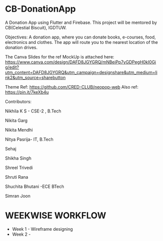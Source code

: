 # CB-DonationApp
A Donation App using Flutter and Firebase. This project will be mentored by CB(Celestial Biscuit), IGDTUW.

Objectives: A donation app, where you can donate books, e-courses, food, electronics and clothes. The app will route you to the nearest location of the donation drives.

The Canva Slides for the ref MockUp is attached here: https://www.canva.com/design/DAFD8JGYGRQ/mNBeiPp7yGDPegH0kI0Gig/edit?utm_content=DAFD8JGYGRQ&utm_campaign=designshare&utm_medium=link2&utm_source=sharebutton

Theme Ref: https://github.com/CRED-CLUB/neopop-web
Also ref: https://pin.it/7keXb4u

Contributors: 

Nikhila K S - CSE-2 , B.Tech

Nikita Garg

Nikita Mendhi

Nitya Pasrija- IT, B.Tech

Sehaj

Shikha Singh 

Shreel Trivedi 

Shruti Rana 

Shuchita Bhutani -ECE BTech

Simran Joon

# WEEKWISE WORKFLOW 
- Week 1 - Wireframe designing
- Week 2 - 
